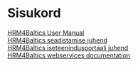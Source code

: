 ---
---
# Sisukord
[HRM4Baltics User Manual](HRM4Baltics-User-Manual.pdf)  
[HRM4Baltics seadistamise juhend](HRM4Baltics-seadistamise-juhend.pdf)  
[HRM4Baltics iseteenindusportaali juhend](HRM4Baltics-iseteenindusportaali-kasutusjuhend.pdf)  
[HRM4Baltics webservices documentation](HRM4Baltics-webservises-documentation.pdf)

